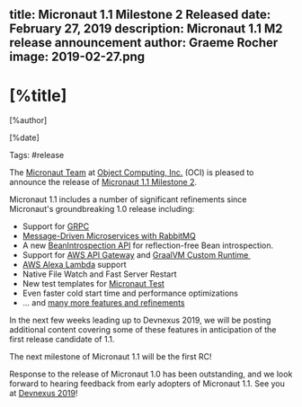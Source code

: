 title: Micronaut 1.1 Milestone 2 Released
date: February 27, 2019 
description: Micronaut 1.1 M2 release announcement
author: Graeme Rocher
image: 2019-02-27.png
---

# [%title]

[%author]

[%date] 

Tags: #release

The [Micronaut Team](https://objectcomputing.com/products/2gm-team) at [Object Computing, Inc.](https://objectcomputing.com/) (OCI) is pleased to announce the release of [Micronaut 1.1 Milestone 2](https://github.com/micronaut-projects/micronaut-core/releases/tag/v1.1.0.M2). 

Micronaut 1.1 includes a number of significant refinements since Micronaut's groundbreaking 1.0 release including:

*   Support for [GRPC](https://grpc.io)
*   [Message-Driven Microservices with RabbitMQ](https://micronaut-projects.github.io/micronaut-rabbitmq/latest/guide/)
*   A new [BeanIntrospection API](https://docs.micronaut.io/snapshot/guide/index.html#introspection) for reflection-free Bean introspection.
*   Support for [AWS API Gateway](https://micronaut-projects.github.io/micronaut-aws/latest/guide/#apiProxy) and [GraalVM Custom Runtime ](https://micronaut-projects.github.io/micronaut-aws/latest/guide/#customRuntimes)
*   [AWS Alexa Lambda](https://micronaut-projects.github.io/micronaut-aws/latest/guide/#alexa) support
*   Native File Watch and Fast Server Restart
*   New test templates for [Micronaut Test](https://micronaut-projects.github.io/micronaut-test/latest/guide/index.html)
*   Even faster cold start time and performance optimizations
*   ... and [many more features and refinements](https://docs.micronaut.io/1.1.x/guide/index.html#whatsNew)

In the next few weeks leading up to Devnexus 2019, we will be posting additional content covering some of these features in anticipation of the first release candidate of 1.1.

The next milestone of Micronaut 1.1 will be the first RC!

Response to the release of Micronaut 1.0 has been outstanding, and we look forward to hearing feedback from early adopters of Micronaut 1.1\. See you at [Devnexus 2019](https://devnexus.com)!
